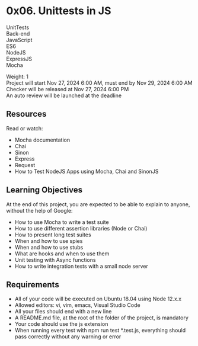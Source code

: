 # 0x06. Unittests in JS

UnitTests  
Back-end  
JavaScript  
ES6  
NodeJS  
ExpressJS  
Mocha  

Weight: 1  
Project will start Nov 27, 2024 6:00 AM, must end by Nov 29, 2024 6:00 AM  
Checker will be released at Nov 27, 2024 6:00 PM  
An auto review will be launched at the deadline  

## Resources
Read or watch:

- Mocha documentation
- Chai
- Sinon
- Express
- Request
- How to Test NodeJS Apps using Mocha, Chai and SinonJS

## Learning Objectives
At the end of this project, you are expected to be able to explain to anyone, without the help of Google:

- How to use Mocha to write a test suite
- How to use different assertion libraries (Node or Chai)
- How to present long test suites
- When and how to use spies
- When and how to use stubs
- What are hooks and when to use them
- Unit testing with Async functions
- How to write integration tests with a small node server

## Requirements
- All of your code will be executed on Ubuntu 18.04 using Node 12.x.x
- Allowed editors: vi, vim, emacs, Visual Studio Code
- All your files should end with a new line
- A README.md file, at the root of the folder of the project, is mandatory
- Your code should use the js extension
- When running every test with npm run test *.test.js, everything should pass correctly without any warning or error
